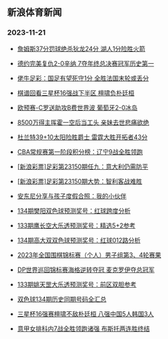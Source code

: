 ## 新浪体育新闻 
### 2023-11-21

+ [詹姆斯37分罚球绝杀狄龙24分 湖人1分险胜火箭](https://sports.sina.com.cn/basketball/nba/2023-11-20/doc-imzvfwiu9495474.shtml)

+ [德约完美复仇2-0辛纳 7夺年终总决赛冠军历史第一](https://sports.sina.com.cn/tennis/atp/2023-11-20/doc-imzvezee9897829.shtml)

+ [佬牛足彩：国足有望死守1分 全胜法国末轮或丢分](https://sports.sina.com.cn/l/2023-11-20/doc-imzvfmtv0567044.shtml)

+ [棋谱回看三星杯16强战下半区 檀啸负朴廷桓](https://sports.sina.com.cn/go/2023-11-20/doc-imzvfrzv4266508.shtml)

+ [欧预赛-C罗送助攻B费世界波 葡萄牙2-0冰岛](https://sports.sina.com.cn/g/pl/2023-11-20/doc-imzvffmz4464951.shtml)

+ [8500万得主挥霍一空后当工头 亲妹去世悲痛欲绝](https://sports.sina.com.cn/l/2023-11-20/doc-imzvffna9791454.shtml)

+ [杜兰特39+10太阳险胜爵士 雷霆大胜开拓者43分](https://sports.sina.com.cn/basketball/nba/2023-11-20/doc-imzvfrzw9613258.shtml)

+ [CBA常规赛第一阶段积分榜：辽宁9战全胜领跑](https://sports.sina.com.cn/basketball/cba/2023-11-20/doc-imzvfmtv0573077.shtml)

+ [[新浪彩票]足彩第23150期任九：意大利仍需防平](https://sports.sina.com.cn/l/2023-11-20/doc-imzvfmtt3787221.shtml)

+ [[新浪彩票]足彩第23150期大势：智利客战难胜](https://sports.sina.com.cn/l/2023-11-20/doc-imzvfmtx4340215.shtml)

+ [安东尼分享与孩子度假合照：我的小伙伴](https://sports.sina.com.cn/g/2023-11-20/doc-imzvhars9409422.shtml)

+ [134期樊阳双色球预测奖号：红球跨度分析](https://sports.sina.com.cn/l/2023-11-20/doc-imzvhars9424261.shtml)

+ [133期鹰长空大乐透预测奖号：精选5+2参考](https://sports.sina.com.cn/l/2023-11-20/doc-imzvhars9413034.shtml)

+ [134期高大双双色球预测奖号：红球012路分析](https://sports.sina.com.cn/l/2023-11-20/doc-imzvharp0340850.shtml)

+ [2023年全国围棋锦标赛（个人）男子组第3、4轮赛果](https://sports.sina.com.cn/go/2023-11-20/doc-imzvfmtt3822036.shtml)

+ [DP世界巡回锦标赛海格逆转夺冠 麦克罗伊夺总冠军](https://sports.sina.com.cn/golf/epgatour/2023-11-20/doc-imzvfrzv4254339.shtml)

+ [133期姚天罡大乐透预测奖号：前区双胆参考](https://sports.sina.com.cn/l/2023-11-20/doc-imzvharr4090035.shtml)

+ [双色球134期历史同期号码全汇总](https://sports.sina.com.cn/l/2023-11-20/doc-imzvharm3555703.shtml)

+ [三星杯16强赛檀啸不敌朴廷桓 八强中国5人韩国3人](https://sports.sina.com.cn/go/2023-11-20/doc-imzvhpfr7264709.shtml)

+ [意甲女排科内7战全胜领跑诸强 布斯托两连胜终结](https://sports.sina.com.cn/others/volleyball/2023-11-20/doc-imzvffmx0680350.shtml)

